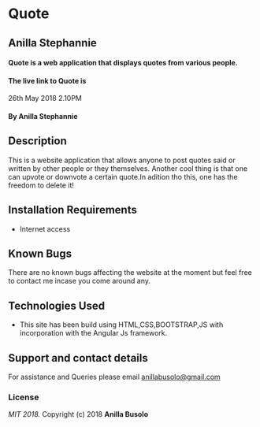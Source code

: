 <!-- # Quote

This project was generated with [Angular CLI](https://github.com/angular/angular-cli) version 6.0.3.

## Development server

Run `ng serve` for a dev server. Navigate to `http://localhost:4200/`. The app will automatically reload if you change any of the source files.

## Code scaffolding

Run `ng generate component component-name` to generate a new component. You can also use `ng generate directive|pipe|service|class|guard|interface|enum|module`.

## Build

Run `ng build` to build the project. The build artifacts will be stored in the `dist/` directory. Use the `--prod` flag for a production build.

## Running unit tests

Run `ng test` to execute the unit tests via [Karma](https://karma-runner.github.io).

## Running end-to-end tests

Run `ng e2e` to execute the end-to-end tests via [Protractor](http://www.protractortest.org/).

## Further help

To get more help on the Angular CLI use `ng help` or go check out the [Angular CLI README](https://github.com/angular/angular-cli/blob/master/README.md). -->
# Quote
## Anilla Stephannie
#### Quote is a web application that displays quotes from various people.
#### The live link to Quote is  
26th May 2018 2.10PM
#### By **Anilla Stephannie**
## Description
This is a website application that allows anyone to post quotes said or written by other people or they themselves. Another cool thing is that one can upvote or downvote a certain quote.In adition tho this, one has the freedom to delete it!
## Installation Requirements
* Internet  access
## Known Bugs
 There are no known bugs affecting the website at the moment but feel free to contact me incase you come around any.
## Technologies Used
* This site has been build using HTML,CSS,BOOTSTRAP,JS with incorporation with the Angular Js framework.
## Support and contact details
For assistance and Queries please email anillabusolo@gmail.com
### License
*MIT 2018.*
Copyright (c) 2018 **Anilla Busolo**
